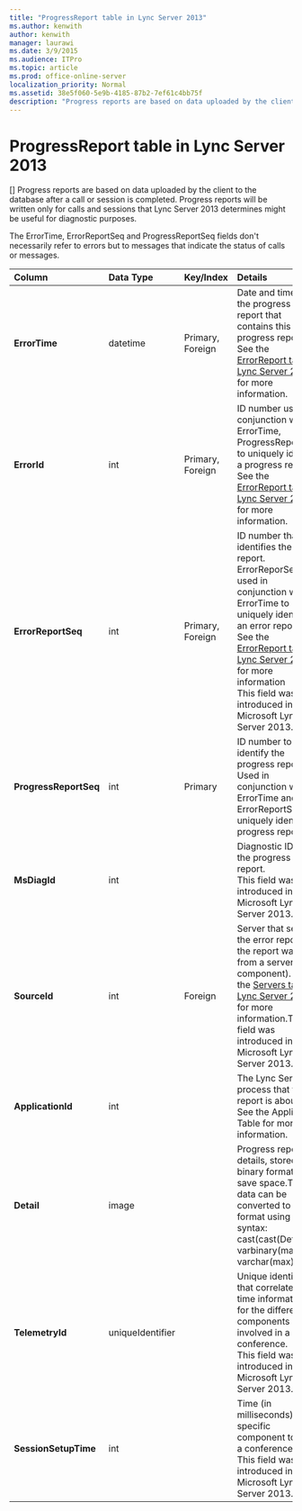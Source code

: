```yaml
---
title: "ProgressReport table in Lync Server 2013"
ms.author: kenwith
author: kenwith
manager: laurawi
ms.date: 3/9/2015
ms.audience: ITPro
ms.topic: article
ms.prod: office-online-server
localization_priority: Normal
ms.assetid: 38e5f060-5e9b-4185-87b2-7ef61c4bb75f
description: "Progress reports are based on data uploaded by the client to the database after a call or session is completed. Progress reports will be written only for calls and sessions that Lync Server 2013 determines might be useful for diagnostic purposes."
---
```


# ProgressReport table in Lync Server 2013
[]
Progress reports are based on data uploaded by the client to the database after a call or session is completed. Progress reports will be written only for calls and sessions that Lync Server 2013 determines might be useful for diagnostic purposes.
  
The ErrorTime, ErrorReportSeq and ProgressReportSeq fields don't necessarily refer to errors but to messages that indicate the status of calls or messages.
  
|**Column**|**Data Type**|**Key/Index**|**Details**|
|:-----|:-----|:-----|:-----|
|**ErrorTime** <br/> |datetime  <br/> |Primary, Foreign  <br/> |Date and time of the progress error report that contains this progress report. See the [ErrorReport table in Lync Server 2013](errorreport-table.md) for more information.  <br/> |
|**ErrorId** <br/> |int  <br/> |Primary, Foreign  <br/> |ID number used in conjunction with ErrorTime, ProgressReportSeq to uniquely identify a progress report. See the [ErrorReport table in Lync Server 2013](errorreport-table.md) for more information.  <br/> |
|**ErrorReportSeq** <br/> |int  <br/> |Primary, Foreign  <br/> |ID number that identifies the error report. ErrorReporSeq is used in conjunction with ErrorTime to uniquely identify an error report. See the [ErrorReport table in Lync Server 2013](errorreport-table.md) for more information  <br/> This field was introduced in Microsoft Lync Server 2013.  <br/> |
|**ProgressReportSeq** <br/> |int  <br/> |Primary  <br/> |ID number to identify the progress report. Used in conjunction with ErrorTime and ErrorReportSeq to uniquely identify a progress report.  <br/> |
|**MsDiagId** <br/> |int  <br/> ||Diagnostic ID of the progress report.  <br/> This field was introduced in Microsoft Lync Server 2013.  <br/> |
|**SourceId** <br/> |int  <br/> |Foreign  <br/> |Server that sent the error report (if the report was sent from a server component). See the [Servers table in Lync Server 2013](servers-table.md) for more information.This field was introduced in Microsoft Lync Server 2013.  <br/> |
|**ApplicationId** <br/> |int  <br/> ||The Lync Server process that the report is about. See the Application Table for more information.  <br/> |
|**Detail** <br/> |image  <br/> ||Progress report details, stored in binary format to save space.This data can be converted to text format using this syntax:  <br/> cast(cast(Detail as varbinary(max)) as varchar(max))  <br/> |
|**TelemetryId** <br/> |uniqueIdentifier  <br/> ||Unique identifier that correlates join time information for the different components involved in a conference.  <br/> This field was introduced in Microsoft Lync Server 2013.  <br/> |
|**SessionSetupTime** <br/> |int  <br/> ||Time (in milliseconds) for a specific component to join a conference.  <br/> This field was introduced in Microsoft Lync Server 2013.  <br/> |
   

